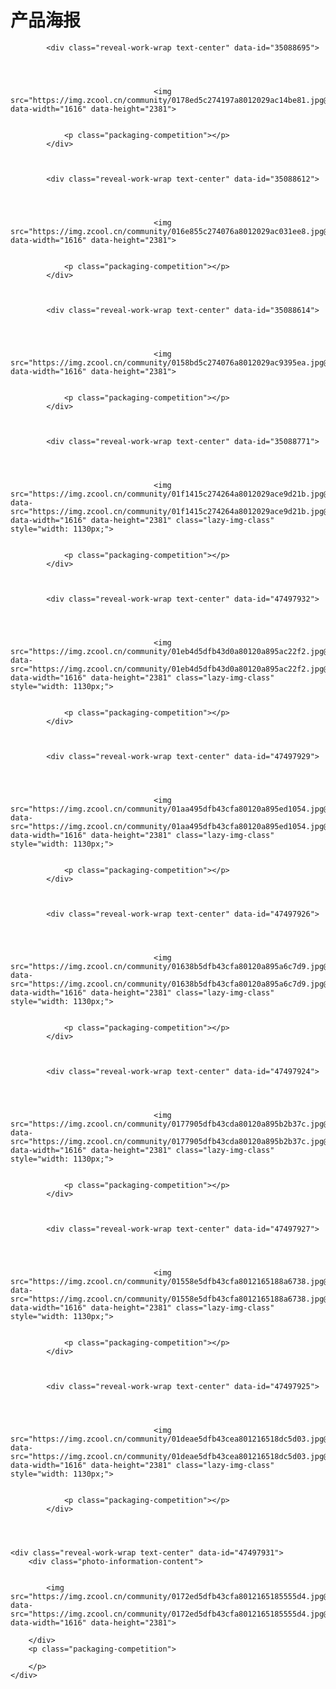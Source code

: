 # 产品海报


<div class="work-show-box js-work-content">
            
                
              
            
                    




    
            <div class="reveal-work-wrap text-center" data-id="35088695">
                
                
                    
                            
                                    <img src="https://img.zcool.cn/community/0178ed5c274197a8012029ac14be81.jpg@1280w_1l_2o_100sh.jpg" data-width="1616" data-height="2381">
                        
                
                <p class="packaging-competition"></p>
            </div>
        

    
            <div class="reveal-work-wrap text-center" data-id="35088612">
                
                
                    
                            
                                    <img src="https://img.zcool.cn/community/016e855c274076a8012029ac031ee8.jpg@1280w_1l_2o_100sh.jpg" data-width="1616" data-height="2381">
                        
                
                <p class="packaging-competition"></p>
            </div>
        

    
            <div class="reveal-work-wrap text-center" data-id="35088614">
                
                
                    
                            
                                    <img src="https://img.zcool.cn/community/0158bd5c274076a8012029ac9395ea.jpg@1280w_1l_2o_100sh.jpg" data-width="1616" data-height="2381">
                        
                
                <p class="packaging-competition"></p>
            </div>
        

    
            <div class="reveal-work-wrap text-center" data-id="35088771">
                
                
                    
                            
                                    <img src="https://img.zcool.cn/community/01f1415c274264a8012029ace9d21b.jpg@1280w_1l_2o_100sh.jpg" data-src="https://img.zcool.cn/community/01f1415c274264a8012029ace9d21b.jpg@1280w_1l_2o_100sh.jpg" data-width="1616" data-height="2381" class="lazy-img-class" style="width: 1130px;">
                        
                
                <p class="packaging-competition"></p>
            </div>
        

    
            <div class="reveal-work-wrap text-center" data-id="47497932">
                
                
                    
                            
                                    <img src="https://img.zcool.cn/community/01eb4d5dfb43d0a80120a895ac22f2.jpg@1280w_1l_2o_100sh.jpg" data-src="https://img.zcool.cn/community/01eb4d5dfb43d0a80120a895ac22f2.jpg@1280w_1l_2o_100sh.jpg" data-width="1616" data-height="2381" class="lazy-img-class" style="width: 1130px;">
                        
                
                <p class="packaging-competition"></p>
            </div>
        

    
            <div class="reveal-work-wrap text-center" data-id="47497929">
                
                
                    
                            
                                    <img src="https://img.zcool.cn/community/01aa495dfb43cfa80120a895ed1054.jpg@1280w_1l_2o_100sh.jpg" data-src="https://img.zcool.cn/community/01aa495dfb43cfa80120a895ed1054.jpg@1280w_1l_2o_100sh.jpg" data-width="1616" data-height="2381" class="lazy-img-class" style="width: 1130px;">
                        
                
                <p class="packaging-competition"></p>
            </div>
        

    
            <div class="reveal-work-wrap text-center" data-id="47497926">
                
                
                    
                            
                                    <img src="https://img.zcool.cn/community/01638b5dfb43cfa80120a895a6c7d9.jpg@1280w_1l_2o_100sh.jpg" data-src="https://img.zcool.cn/community/01638b5dfb43cfa80120a895a6c7d9.jpg@1280w_1l_2o_100sh.jpg" data-width="1616" data-height="2381" class="lazy-img-class" style="width: 1130px;">
                        
                
                <p class="packaging-competition"></p>
            </div>
        

    
            <div class="reveal-work-wrap text-center" data-id="47497924">
                
                
                    
                            
                                    <img src="https://img.zcool.cn/community/0177905dfb43cda80120a895b2b37c.jpg@1280w_1l_2o_100sh.jpg" data-src="https://img.zcool.cn/community/0177905dfb43cda80120a895b2b37c.jpg@1280w_1l_2o_100sh.jpg" data-width="1616" data-height="2381" class="lazy-img-class" style="width: 1130px;">
                        
                
                <p class="packaging-competition"></p>
            </div>
        

    
            <div class="reveal-work-wrap text-center" data-id="47497927">
                
                
                    
                            
                                    <img src="https://img.zcool.cn/community/01558e5dfb43cfa8012165188a6738.jpg@1280w_1l_2o_100sh.jpg" data-src="https://img.zcool.cn/community/01558e5dfb43cfa8012165188a6738.jpg@1280w_1l_2o_100sh.jpg" data-width="1616" data-height="2381" class="lazy-img-class" style="width: 1130px;">
                        
                
                <p class="packaging-competition"></p>
            </div>
        

    
            <div class="reveal-work-wrap text-center" data-id="47497925">
                
                
                    
                            
                                    <img src="https://img.zcool.cn/community/01deae5dfb43cea801216518dc5d03.jpg@1280w_1l_2o_100sh.jpg" data-src="https://img.zcool.cn/community/01deae5dfb43cea801216518dc5d03.jpg@1280w_1l_2o_100sh.jpg" data-width="1616" data-height="2381" class="lazy-img-class" style="width: 1130px;">
                        
                
                <p class="packaging-competition"></p>
            </div>
        

                
        
    <div class="reveal-work-wrap text-center" data-id="47497931">
        <div class="photo-information-content">
          
          
            <img src="https://img.zcool.cn/community/0172ed5dfb43cfa8012165185555d4.jpg@1280w_1l_2o_100sh.jpg" data-src="https://img.zcool.cn/community/0172ed5dfb43cfa8012165185555d4.jpg@1280w_1l_2o_100sh.jpg" data-width="1616" data-height="2381">
          
        </div>
        <p class="packaging-competition">
          
        </p>
    </div>
  </div>
